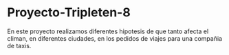 # Proyecto-Tripleten-8
En este proyecto realizamos diferentes hipotesis de que tanto afecta el climan, en diferentes ciudades, en los pedidos de viajes para una compañia de taxis.
